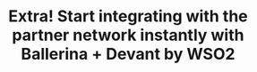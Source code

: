 ---
title: 'Extra! Start integrating with the partner network instantly with Ballerina + Devant by WSO2'
description: Unlock instant partner integration with Ballerina's EDI support and Devant by WSO2. Devant provides a comprehensive app development environment with production-ready deployment, CI/CD pipelines, multi-environment support, and robust monitoring for Ballerina apps. Start your EDI-based partner integration journey and accelerate collaboration with the powerful capabilities of Ballerina and Devant.
image: 'images/devant-ipaas.png'
url: 'https://wso2.com/devant/'
---